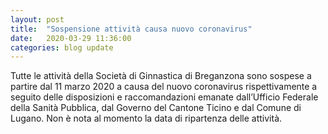 ```yaml
---
layout: post
title:  "Sospensione attività causa nuovo coronavirus"
date:   2020-03-29 11:36:00
categories: blog update
---
```

Tutte le attività della Società di Ginnastica di Breganzona sono sospese a partire dal 11 marzo 2020 a causa del nuovo coronavirus rispettivamente a seguito delle disposizioni e raccomandazioni emanate dall’Ufficio Federale della Sanità Pubblica, dal Governo del Cantone Ticino e dal Comune di Lugano. Non è nota al momento la data di ripartenza delle attività.